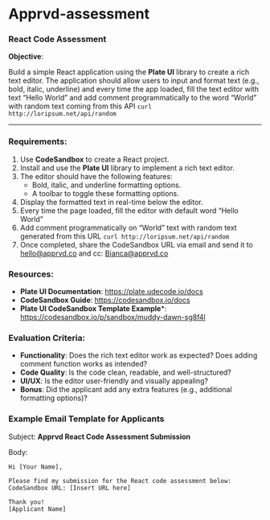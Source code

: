 # Apprvd-assessment

### **React Code Assessment**

**Objective**:

Build a simple React application using the **Plate UI** library to create a rich text editor. The application should allow users to input and format text (e.g., bold, italic, underline) and every time the app loaded, fill the text editor with text “Hello World” and add comment programmatically to the word “World” with random text coming from this API  `curl http://loripsum.net/api/random` 

---

### **Requirements**:

1. Use **CodeSandbox** to create a React project.
2. Install and use the **Plate UI** library to implement a rich text editor.
3. The editor should have the following features:
    - Bold, italic, and underline formatting options.
    - A toolbar to toggle these formatting options.
4. Display the formatted text in real-time below the editor.
5. Every time the page loaded, fill the editor with default word “Hello World”
6. Add comment programmatically on “World” text with random text generated from this URL `curl http://loripsum.net/api/random`
7. Once completed, share the CodeSandbox URL via email and send it to hello@apprvd.co and cc: Bianca@apprvd.co

### **Resources**:

- **Plate UI Documentation**: https://plate.udecode.io/docs
- **CodeSandbox Guide**: https://codesandbox.io/docs
- **Plate UI CodeSandbox Template Example***: https://codesandbox.io/p/sandbox/muddy-dawn-sg8f4l

### **Evaluation Criteria**:
- **Functionality**: Does the rich text editor work as expected? Does adding comment function works as intended?
- **Code Quality**: Is the code clean, readable, and well-structured?
- **UI/UX**: Is the editor user-friendly and visually appealing?
- **Bonus**: Did the applicant add any extra features (e.g., additional formatting options)?

### **Example Email Template for Applicants**

Subject: **Apprvd React Code Assessment Submission**

Body:

```
Hi [Your Name],

Please find my submission for the React code assessment below:
CodeSandbox URL: [Insert URL here]

Thank you!
[Applicant Name]
```
